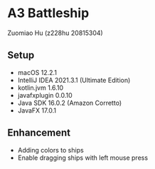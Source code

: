 # A3 Battleship
Zuomiao Hu (z228hu 20815304)
 
## Setup
* macOS 12.2.1
* IntelliJ IDEA 2021.3.1 (Ultimate Edition)
* kotlin.jvm 1.6.10
* javafxplugin 0.0.10
* Java SDK 16.0.2 (Amazon Corretto)
* JavaFX 17.0.1

## Enhancement 
* Adding colors to ships
* Enable dragging ships with left mouse press